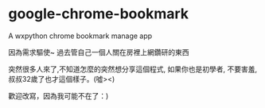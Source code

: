 # google-chrome-bookmark
A wxpython chrome bookmark manage app


因為需求驅使~
過去管自己一個人關在房裡上網鑽研的東西

突然很多人來了,不知道怎麼的突然想分享這個程式, 如果你也是初學者,  不要害羞, 叔叔32歲了也才這個樣子。(噓><)

歡迎改寫，因為我可能不在了：)
